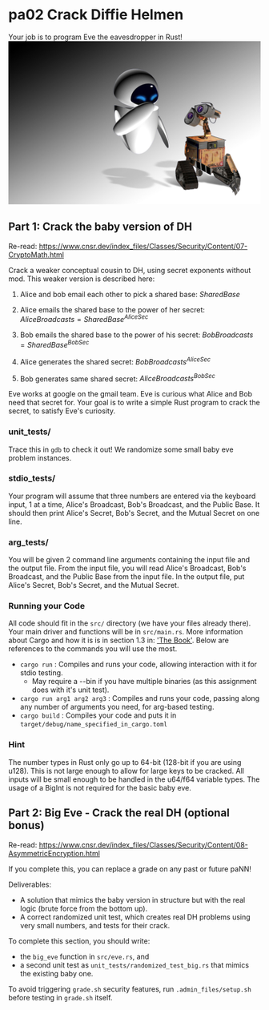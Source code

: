 # pa02 Crack Diffie Helmen
Your job is to program Eve the eavesdropper in Rust!
![](eve.jpg)

## Part 1: Crack the baby version of DH
Re-read:
https://www.cnsr.dev/index_files/Classes/Security/Content/07-CryptoMath.html

Crack a weaker conceptual cousin to DH, using secret exponents without mod.
This weaker version is described here:

1. Alice and bob email each other to pick a shared base:
$`SharedBase`$

2. Alice emails the shared base to the power of her secret:
$`AliceBroadcasts = SharedBase^{AliceSec}`$

3. Bob emails the shared base to the power of his secret:
$`BobBroadcasts = SharedBase^{BobSec}`$

4. Alice generates the shared secret:
$`BobBroadcasts^{AliceSec}`$

5. Bob generates same shared secret:
$`AliceBroadcasts^{BobSec}`$

Eve works at google on the gmail team.
Eve is curious what Alice and Bob need that secret for.
Your goal is to write a simple Rust program to crack the secret, to satisfy Eve's curiosity.

### unit\_tests/
Trace this in `gdb` to check it out!
We randomize some small baby eve problem instances.

### stdio\_tests/
Your program will assume that three numbers are entered via the keyboard input, 1 at a time, Alice's Broadcast, Bob's Broadcast, and the Public Base.
It should then print Alice's Secret, Bob's Secret, and the Mutual Secret on one line.

### arg\_tests/
You will be given 2 command line arguments containing the input file and the output file.
From the input file, you will read Alice's Broadcast, Bob's Broadcast, and the Public Base from the input file.
In the output file, put Alice's Secret, Bob's Secret, and the Mutual Secret.

### Running your Code
All code should fit in the `src/` directory (we have your files already there).
Your main driver and functions will be in `src/main.rs`.
More information about Cargo and how it is is in section 1.3 in:
['The Book'](https://doc.rust-lang.org/book/ch01-03-hello-cargo.html).
Below are references to the commands you will use the most.

- `cargo run` : Compiles and runs your code, allowing interaction with it for stdio testing.
    - May require a --bin if you have multiple binaries (as this assignment does with it's unit test).
- `cargo run arg1 arg2 arg3` : Compiles and runs your code, passing along any number of arguments you need, for arg-based testing.
- `cargo build` : Compiles your code and puts it in `target/debug/name_specified_in_cargo.toml`

### Hint
The number types in Rust only go up to 64-bit (128-bit if you are using u128).
This is not large enough to allow for large keys to be cracked.
All inputs will be small enough to be handled in the u64/f64 variable types.
The usage of a BigInt is not required for the basic baby eve.

## Part 2: Big Eve - Crack the real DH (optional bonus)
Re-read:
https://www.cnsr.dev/index_files/Classes/Security/Content/08-AsymmetricEncryption.html

If you complete this, you can replace a grade on any past or future paNN!

Deliverables:
* A solution that mimics the baby version in structure but with the real logic (brute force from the bottom up).
* A correct randomized unit test, which creates real DH problems using very small numbers, and tests for their crack.

To complete this section, you should write:
* the `big_eve` function in `src/eve.rs`, and
* a second unit test as `unit_tests/randomized_test_big.rs` that mimics the existing baby one.

To avoid triggering `grade.sh` security features, run `.admin_files/setup.sh` before testing in `grade.sh` itself.

